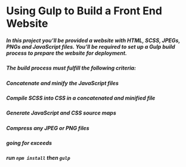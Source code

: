 # Using Gulp to Build a Front End Website


##### In this project you’ll be provided a website with HTML, SCSS, JPEGs, PNGs and JavaScript files. You’ll be required to set up a Gulp build process to prepare the website for deployment.

##### The build process must fulfill the following criteria:
##### Concatenate and minify the JavaScript files
##### Compile SCSS into CSS in a concatenated and minified file
##### Generate JavaScript and CSS source maps
##### Compress any JPEG or PNG files
##### going for exceeds
##### run `npm install` then `gulp`
